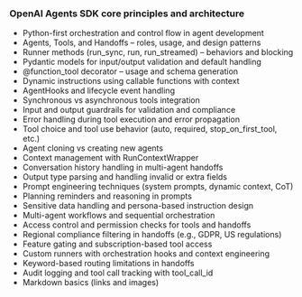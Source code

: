 ### OpenAI Agents SDK core principles and architecture
- Python-first orchestration and control flow in agent development
- Agents, Tools, and Handoffs – roles, usage, and design patterns
- Runner methods (run_sync, run, run_streamed) – behaviors and blocking
- Pydantic models for input/output validation and default handling
- @function_tool decorator – usage and schema generation
- Dynamic instructions using callable functions with context
- AgentHooks and lifecycle event handling
- Synchronous vs asynchronous tools integration
- Input and output guardrails for validation and compliance
- Error handling during tool execution and error propagation
- Tool choice and tool use behavior (auto, required, stop_on_first_tool, etc.)
- Agent cloning vs creating new agents
- Context management with RunContextWrapper
- Conversation history handling in multi-agent handoffs
- Output type parsing and handling invalid or extra fields
- Prompt engineering techniques (system prompts, dynamic context, CoT)
- Planning reminders and reasoning in prompts
- Sensitive data handling and persona-based instruction design
- Multi-agent workflows and sequential orchestration
- Access control and permission checks for tools and handoffs
- Regional compliance filtering in handoffs (e.g., GDPR, US regulations)
- Feature gating and subscription-based tool access
- Custom runners with orchestration hooks and context engineering
- Keyword-based routing limitations in handoffs
- Audit logging and tool call tracking with tool_call_id
- Markdown basics (links and images)